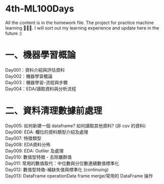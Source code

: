 # 4th-ML100Days
All the content is in the homework file. The project for practice machine learning 💪💪💪.
I will sort out my learning experience and update here in the future :)

# 一、機器學習概論
Day001：資料介紹與評估資料\
Day002：機器學習概論\
Day003：機器學習-流程與步驟\
Day004：EDA/讀取資料與分析流程

# 二、資料清理數據前處理
Day005: 如何新建一個 dataframe? 如何讀取其他資料? (非 csv 的資料)\
Day006: EDA: 欄位的資料類型介紹及處理\
Day007: 特徵類型\
Day008: EDA資料分佈\
Day009: EDA: Outlier 及處理\
Day010: 數值型特徵 - 去除離群值\
Day011: 常用的數值取代：中位數與分位數連續數值標準化\
Day012: 數值型特徵-補缺失值與標準化 (continuing)\
Day013: DataFrame operationData frame merge/常用的 DataFrame 操作

